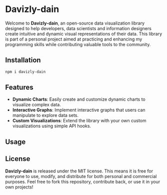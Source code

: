 # Davizly-dain

Welcome to **Davizly-dain**, an open-source data visualization library designed to help developers, data scientists and information designers create intuitive and dynamic visual representations of their data. This library is part of a personal project aimed at practicing and enhancing my programming skills while contributing valuable tools to the community.

## Installation

```bash
npm i davizly-dain
```

## Features

- **Dynamic Charts**: Easily create and customize dynamic charts to visualize complex data.
- **Interactive Graphs**: Implement interactive graphs that users can manipulate to explore data sets.
- **Custom Visualizations**: Extend the library with your own custom visualizations using simple API hooks.

## Usage

## License

**Davizly-dain** is released under the MIT license. This means it is free for everyone to use, modify, and distribute for both personal and commercial purposes. Feel free to fork this repository, contribute back, or use it in your own projects!
